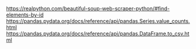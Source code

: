 https://realpython.com/beautiful-soup-web-scraper-python/#find-elements-by-id 
https://pandas.pydata.org/docs/reference/api/pandas.Series.value_counts.html
https://pandas.pydata.org/docs/reference/api/pandas.DataFrame.to_csv.html
